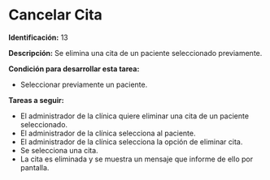 # Cancelar Cita

**Identificación:** 13

**Descripción:** Se elimina una cita de un paciente seleccionado previamente.

**Condición para desarrollar esta tarea:**

* Seleccionar previamente un paciente.

**Tareas a seguir:**

* El administrador de la clínica quiere eliminar una cita de un paciente seleccionado.
* El administrador de la clínica selecciona al paciente.
* El administrador de la clínica selecciona la opción de eliminar cita.
* Se selecciona una cita.
* La cita es eliminada y se muestra un mensaje que informe de ello por pantalla.

